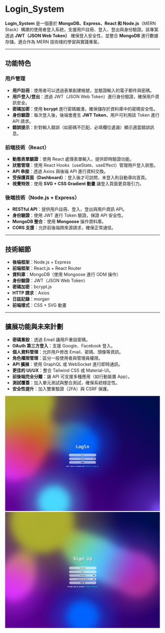 # Login_System

**Login_System** 是一個基於 **MongoDB、Express、React 和 Node.js**（MERN Stack）構建的使用者登入系統，支援用戶註冊、登入、登出與身份驗證。該專案透過 **JWT（JSON Web Token）** 確保登入安全性，並整合 **MongoDB** 進行數據存儲，適合作為 MERN 技術棧的學習與實踐專案。

---

## **功能特色**

### **用戶管理**

- **用戶註冊**：使用者可以透過表單創建帳號，並驗證輸入的電子郵件與密碼。
- **用戶登入/登出**：透過 JWT（JSON Web Token）進行身份驗證，確保用戶資訊安全。
- **密碼加密**：使用 **bcrypt** 進行密碼雜湊，確保儲存於資料庫中的密碼安全性。
- **身份驗證**：每次登入後，後端會產生 **JWT Token**，用戶可利用該 Token 進行 API 請求。
- **錯誤提示**：針對輸入錯誤（如密碼不匹配、必填欄位遺漏）顯示適當錯誤訊息。

### **前端技術（React）**

- **動態表單驗證**：使用 React 處理表單輸入，提供即時驗證功能。
- **狀態管理**：使用 React Hooks（useState、useEffect）管理用戶登入狀態。
- **API 串接**：透過 Axios 與後端 API 進行資料交換。
- **受保護頁面（Dashboard）**：登入後才可訪問，未登入則自動導向首頁。
- **視覺特效**：使用 **SVG + CSS Gradient 動畫** 讓登入頁面更具吸引力。

### **後端技術（Node.js + Express）**

- **RESTful API**：提供用戶註冊、登入、登出與用戶資訊 API。
- **身份驗證**：使用 JWT 進行 Token 驗證，保證 API 安全性。
- **MongoDB 整合**：使用 **Mongoose** 操作資料庫。
- **CORS 支援**：允許前後端跨來源請求，確保正常通信。

---

## **技術細節**

- **後端框架**：Node.js + Express
- **前端框架**：React.js + React Router
- **資料庫**：MongoDB（使用 Mongoose 進行 ODM 操作）
- **身份驗證**：JWT（JSON Web Token）
- **密碼加密**：bcrypt.js
- **HTTP 請求**：Axios
- **日誌記錄**：morgan
- **前端樣式**：CSS + SVG 動畫

---

## **擴展功能與未來計劃**

- **密碼重設**：透過 Email 讓用戶重設密碼。
- **OAuth 第三方登入**：支援 Google、Facebook 登入。
- **個人資料管理**：允許用戶修改 Email、密碼、頭像等資訊。
- **角色權限管理**：區分一般使用者與管理員權限。
- **API 擴展**：使用 GraphQL 或 WebSocket 進行即時通訊。
- **更佳的 UI/UX**：整合 Tailwind CSS 或 Material-UI。
- **前後端完全分離**：讓 API 可支援多種應用（如行動裝置 App）。
- **測試覆蓋**：加入單元測試與整合測試，確保系統穩定性。
- **安全性提升**：加入雙重驗證（2FA）與 CSRF 保護。

![Login](./docs/images/Login.png)
![Register](./docs/images/Register.png)
